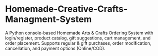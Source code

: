 # Homemade-Creative-Crafts-Managment-System
A Python console-based Homemade Arts &amp; Crafts Ordering System with login/register, product catalog, gift suggestions, cart management, and order placement. Supports regular &amp; gift purchases, order modification, cancellation, and payment options (Online/COD).
